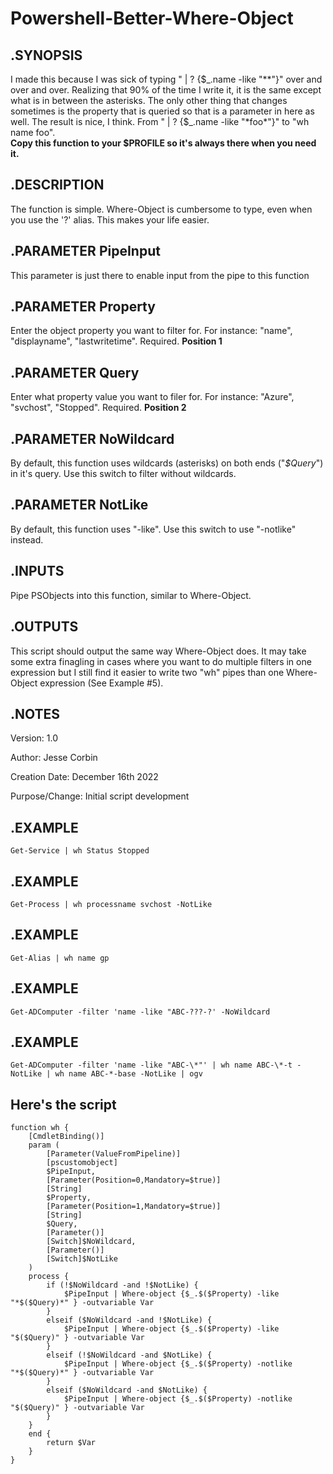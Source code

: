 # Powershell-Better-Where-Object
## .SYNOPSIS
I made this because I was sick of typing " | ? {$\_.name -like "**"}" over and over and over. Realizing that 90% of the time I write it, it is the same except what is in between the asterisks. The only other thing that changes sometimes is the property that is queried so that is a parameter in here as well. The result is nice, I think. From " | ? {$_.name -like "\*foo\*"}" to "wh name foo".  
**Copy this function to your $PROFILE so it's always there when you need it.**

## .DESCRIPTION
The function is simple. Where-Object is cumbersome to type, even when you use the '?' alias. This makes your life easier.

## .PARAMETER PipeInput
This parameter is just there to enable input from the pipe to this function

## .PARAMETER Property
Enter the object property you want to filter for. For instance: "name", "displayname", "lastwritetime". Required. **Position 1**

## .PARAMETER Query
Enter what property value you want to filer for. For instance: "Azure", "svchost", "Stopped". Required. **Position 2**

## .PARAMETER NoWildcard
By default, this function uses wildcards (asterisks) on both ends ("*$Query*") in it's query. Use this switch to filter without wildcards. 

## .PARAMETER NotLike
By default, this function uses "-like". Use this switch to use "-notlike" instead.

## .INPUTS
Pipe PSObjects into this function, similar to Where-Object.

## .OUTPUTS
This script should output the same way Where-Object does. It may take some extra finagling in cases where you want to do multiple filters in one expression but I still find it easier to write two "wh" pipes than one Where-Object expression (See Example #5).

## .NOTES
Version:        1.0

Author:         Jesse Corbin

Creation Date:  December 16th 2022

Purpose/Change: Initial script development
    
## .EXAMPLE
    Get-Service | wh Status Stopped

## .EXAMPLE
    Get-Process | wh processname svchost -NotLike

## .EXAMPLE
    Get-Alias | wh name gp
    
## .EXAMPLE
    Get-ADComputer -filter 'name -like "ABC-???-?' -NoWildcard

## .EXAMPLE
    Get-ADComputer -filter 'name -like "ABC-\*"' | wh name ABC-\*-t -NotLike | wh name ABC-*-base -NotLike | ogv

## Here's the script

    function wh {
        [CmdletBinding()]
        param (
            [Parameter(ValueFromPipeline)]
            [pscustomobject]
            $PipeInput,
            [Parameter(Position=0,Mandatory=$true)]
            [String]
            $Property,
            [Parameter(Position=1,Mandatory=$true)]
            [String]
            $Query,
            [Parameter()]
            [Switch]$NoWildcard,
            [Parameter()]
            [Switch]$NotLike
        )
        process {
            if (!$NoWildcard -and !$NotLike) {
                $PipeInput | Where-object {$_.$($Property) -like "*$($Query)*" } -outvariable Var
            }
            elseif ($NoWildcard -and !$NotLike) {
                $PipeInput | Where-object {$_.$($Property) -like "$($Query)" } -outvariable Var        
            }    
            elseif (!$NoWildcard -and $NotLike) {
                $PipeInput | Where-object {$_.$($Property) -notlike "*$($Query)*" } -outvariable Var        
            }    
            elseif ($NoWildcard -and $NotLike) {
                $PipeInput | Where-object {$_.$($Property) -notlike "$($Query)" } -outvariable Var        
            }    
        }
        end {
            return $Var 
        }
    }
